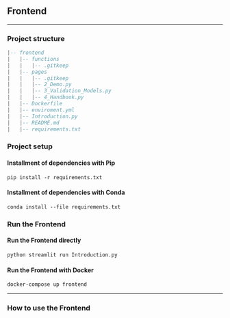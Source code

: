 ## Frontend

---
### Project structure
```lua
|-- frontend
|   |-- functions
|   |   |-- .gitkeep
|   |-- pages
|   |   |-- .gitkeep
|   |   |-- 2_Demo.py
|   |   |-- 3_Validation_Models.py
|   |   |-- 4_Handbook.py
|   |-- Dockerfile
|   |-- enviroment.yml
|   |-- Introduction.py
|   |-- README.md
|   |-- requirements.txt
```

### Project setup
#### Installment of dependencies with Pip
```shell
pip install -r requirements.txt
```
#### Installment of dependencies with Conda
```shell
conda install --file requirements.txt
```

### Run the Frontend
#### Run the Frontend directly
```shell
python streamlit run Introduction.py
```
#### Run the Frontend with Docker
```shell
docker-compose up frontend
```

---
### How to use the Frontend
